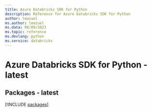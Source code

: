 ```yaml
---
title: Azure Databricks SDK for Python
description: Reference for Azure Databricks SDK for Python
author: lmazuel
ms.author: lmazuel
ms.data: 08/09/2023
ms.topic: reference
ms.devlang: python
ms.service: databricks
---
```

# Azure Databricks SDK for Python - latest
## Packages - latest
[!INCLUDE [packages](databricks-index.md)]